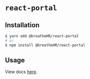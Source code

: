 # `react-portal`

## Installation

```sh
$ yarn add @breatheHR/react-portal
# or
$ npm install @breatheHR/react-portal
```

## Usage

View docs [here](https://radix-ui.com/primitives/docs/utilities/portal).
